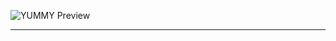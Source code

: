 ![YUMMY Preview](https://github.com/Usef-Aly/Yummy/assets/152383333/2dd5fc35-323f-4e74-951b-493fd1733833)
_________________________________________________________________________________________________________________________________________________________
